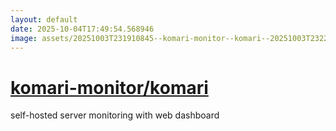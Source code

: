 ```yaml
---
layout: default
date: 2025-10-04T17:49:54.568946
image: assets/20251003T231910845--komari-monitor--komari--20251003T232203691--cropped.png
---
```


# [komari-monitor/komari](https://github.com/komari-monitor/komari)

self-hosted server monitoring with web dashboard
